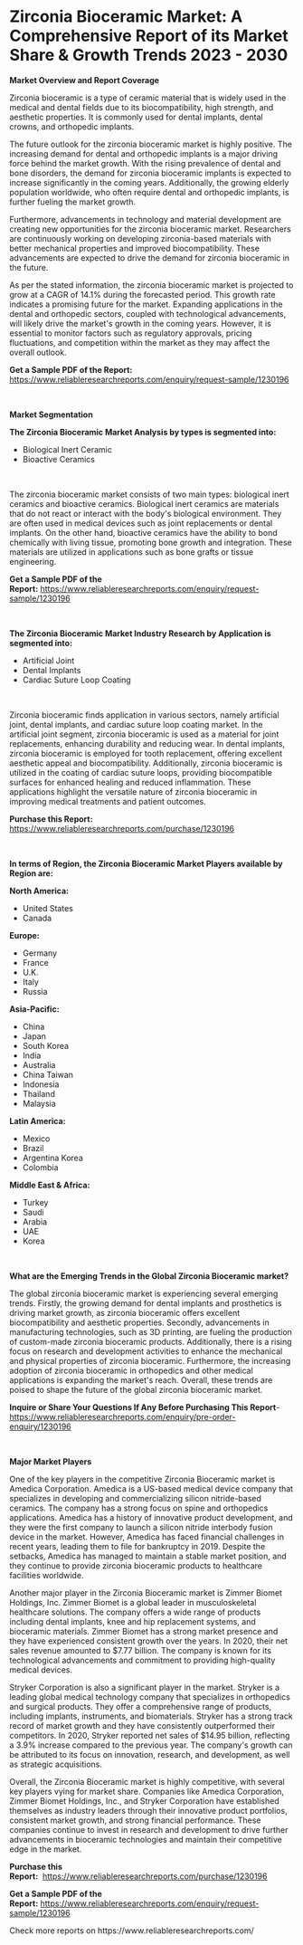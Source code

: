 <p><h1>Zirconia Bioceramic Market: A Comprehensive Report of its Market Share & Growth Trends 2023 - 2030</h1></p><p><strong>Market Overview and Report Coverage</strong></p>
<p><p>Zirconia bioceramic is a type of ceramic material that is widely used in the medical and dental fields due to its biocompatibility, high strength, and aesthetic properties. It is commonly used for dental implants, dental crowns, and orthopedic implants.</p><p>The future outlook for the zirconia bioceramic market is highly positive. The increasing demand for dental and orthopedic implants is a major driving force behind the market growth. With the rising prevalence of dental and bone disorders, the demand for zirconia bioceramic implants is expected to increase significantly in the coming years. Additionally, the growing elderly population worldwide, who often require dental and orthopedic implants, is further fueling the market growth.</p><p>Furthermore, advancements in technology and material development are creating new opportunities for the zirconia bioceramic market. Researchers are continuously working on developing zirconia-based materials with better mechanical properties and improved biocompatibility. These advancements are expected to drive the demand for zirconia bioceramic in the future.</p><p>As per the stated information, the zirconia bioceramic market is projected to grow at a CAGR of 14.1% during the forecasted period. This growth rate indicates a promising future for the market. Expanding applications in the dental and orthopedic sectors, coupled with technological advancements, will likely drive the market's growth in the coming years. However, it is essential to monitor factors such as regulatory approvals, pricing fluctuations, and competition within the market as they may affect the overall outlook.</p></p>
<p><strong>Get a Sample PDF of the Report:</strong> <a href="https://www.reliableresearchreports.com/enquiry/request-sample/1230196">https://www.reliableresearchreports.com/enquiry/request-sample/1230196</a></p>
<p>&nbsp;</p>
<p><strong>Market Segmentation</strong></p>
<p><strong>The Zirconia Bioceramic Market Analysis by types is segmented into:</strong></p>
<p><ul><li>Biological Inert Ceramic</li><li>Bioactive Ceramics</li></ul></p>
<p>&nbsp;</p>
<p><p>The zirconia bioceramic market consists of two main types: biological inert ceramics and bioactive ceramics. Biological inert ceramics are materials that do not react or interact with the body's biological environment. They are often used in medical devices such as joint replacements or dental implants. On the other hand, bioactive ceramics have the ability to bond chemically with living tissue, promoting bone growth and integration. These materials are utilized in applications such as bone grafts or tissue engineering.</p></p>
<p><strong>Get a Sample PDF of the Report:</strong>&nbsp;<a href="https://www.reliableresearchreports.com/enquiry/request-sample/1230196">https://www.reliableresearchreports.com/enquiry/request-sample/1230196</a></p>
<p>&nbsp;</p>
<p><strong>The Zirconia Bioceramic Market Industry Research by Application is segmented into:</strong></p>
<p><ul><li>Artificial Joint</li><li>Dental Implants</li><li>Cardiac Suture Loop Coating</li></ul></p>
<p>&nbsp;</p>
<p><p>Zirconia bioceramic finds application in various sectors, namely artificial joint, dental implants, and cardiac suture loop coating market. In the artificial joint segment, zirconia bioceramic is used as a material for joint replacements, enhancing durability and reducing wear. In dental implants, zirconia bioceramic is employed for tooth replacement, offering excellent aesthetic appeal and biocompatibility. Additionally, zirconia bioceramic is utilized in the coating of cardiac suture loops, providing biocompatible surfaces for enhanced healing and reduced inflammation. These applications highlight the versatile nature of zirconia bioceramic in improving medical treatments and patient outcomes.</p></p>
<p><strong>Purchase this Report:</strong>&nbsp; <a href="https://www.reliableresearchreports.com/purchase/1230196">https://www.reliableresearchreports.com/purchase/1230196</a></p>
<p>&nbsp;</p>
<p><strong>In terms of Region, the Zirconia Bioceramic Market Players available by Region are:</strong></p>
<p>
    <p> <strong> North America: </strong>
        <ul>
            <li>United States</li>
            <li>Canada</li>
        </ul>
        </p> 
    <p> <strong> Europe: </strong>
        <ul>
            <li>Germany</li>
            <li>France</li>
            <li>U.K.</li>
            <li>Italy</li>
            <li>Russia</li>
        </ul>
        </p> 
    <p> <strong> Asia-Pacific: </strong>
        <ul>
            <li>China</li>
            <li>Japan</li>
            <li>South Korea</li>
            <li>India</li>
            <li>Australia</li>
            <li>China Taiwan</li>
            <li>Indonesia</li>
            <li>Thailand</li>
            <li>Malaysia</li>
        </ul>
        </p> 
    <p> <strong> Latin America: </strong>
        <ul>
            <li>Mexico</li>
            <li>Brazil</li>
            <li>Argentina Korea</li>
            <li>Colombia</li>
        </ul>
        </p> 
    <p> <strong> Middle East & Africa: </strong>
        <ul>
            <li>Turkey</li>
            <li>Saudi</li>
            <li>Arabia</li>
            <li>UAE</li>
            <li>Korea</li>
        </ul>
    </p>
    </p>
<p>&nbsp;</p>
<p><strong>What are the Emerging Trends in the Global Zirconia Bioceramic market?</strong></p>
<p><p>The global zirconia bioceramic market is experiencing several emerging trends. Firstly, the growing demand for dental implants and prosthetics is driving market growth, as zirconia bioceramic offers excellent biocompatibility and aesthetic properties. Secondly, advancements in manufacturing technologies, such as 3D printing, are fueling the production of custom-made zirconia bioceramic products. Additionally, there is a rising focus on research and development activities to enhance the mechanical and physical properties of zirconia bioceramic. Furthermore, the increasing adoption of zirconia bioceramic in orthopedics and other medical applications is expanding the market's reach. Overall, these trends are poised to shape the future of the global zirconia bioceramic market.</p></p>
<p><strong>Inquire or Share Your Questions If Any Before Purchasing This Report</strong>- <a href="https://www.reliableresearchreports.com/enquiry/pre-order-enquiry/1230196">https://www.reliableresearchreports.com/enquiry/pre-order-enquiry/1230196</a></p>
<p>&nbsp;</p>
<p><strong>Major Market Players</strong></p>
<p><p>One of the key players in the competitive Zirconia Bioceramic market is Amedica Corporation. Amedica is a US-based medical device company that specializes in developing and commercializing silicon nitride-based ceramics. The company has a strong focus on spine and orthopedics applications. Amedica has a history of innovative product development, and they were the first company to launch a silicon nitride interbody fusion device in the market. However, Amedica has faced financial challenges in recent years, leading them to file for bankruptcy in 2019. Despite the setbacks, Amedica has managed to maintain a stable market position, and they continue to provide zirconia bioceramic products to healthcare facilities worldwide.</p><p>Another major player in the Zirconia Bioceramic market is Zimmer Biomet Holdings, Inc. Zimmer Biomet is a global leader in musculoskeletal healthcare solutions. The company offers a wide range of products including dental implants, knee and hip replacement systems, and bioceramic materials. Zimmer Biomet has a strong market presence and they have experienced consistent growth over the years. In 2020, their net sales revenue amounted to $7.77 billion. The company is known for its technological advancements and commitment to providing high-quality medical devices.</p><p>Stryker Corporation is also a significant player in the market. Stryker is a leading global medical technology company that specializes in orthopedics and surgical products. They offer a comprehensive range of products, including implants, instruments, and biomaterials. Stryker has a strong track record of market growth and they have consistently outperformed their competitors. In 2020, Stryker reported net sales of $14.95 billion, reflecting a 3.9% increase compared to the previous year. The company's growth can be attributed to its focus on innovation, research, and development, as well as strategic acquisitions.</p><p>Overall, the Zirconia Bioceramic market is highly competitive, with several key players vying for market share. Companies like Amedica Corporation, Zimmer Biomet Holdings, Inc., and Stryker Corporation have established themselves as industry leaders through their innovative product portfolios, consistent market growth, and strong financial performance. These companies continue to invest in research and development to drive further advancements in bioceramic technologies and maintain their competitive edge in the market.</p></p>
<p><strong>Purchase this Report:</strong>&nbsp;&nbsp;<a href="https://www.reliableresearchreports.com/purchase/1230196">https://www.reliableresearchreports.com/purchase/1230196</a></p>
<p></p>
<p><strong>Get a Sample PDF of the Report:</strong>&nbsp;<a href="https://www.reliableresearchreports.com/enquiry/request-sample/1230196">https://www.reliableresearchreports.com/enquiry/request-sample/1230196</a></p>
<p>Check more reports on https://www.reliableresearchreports.com/</p>
